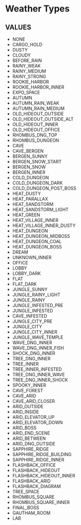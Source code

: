 # Weather Types

## VALUES

- NONE
- CARGO_HOLD
- DUSTY
- CLOUDY
- BEFORE_RAIN
- RAINY_WEAK
- RAINY_MEDIUM
- RAINY_STRONG
- ROOKIE_HARBOR
- ROOKIE_HARBOR_INNER
- EXPO_SPACE
- AUTUMN
- AUTUMN_RAIN_WEAK
- AUTUMN_RAIN_MEDIUM
- OLD_HIDEOUT_OUTSIDE
- OLD_HIDEOUT_OUTSIDE_ALT
- OLD_HIDEOUT_INNER
- OLD_HIDEOUT_OFFICE
- RHOMBUS_DNG_TOP
- RHOMBUS_DUNGEON
- CAVE
- CAVE_BERGEN
- BERGEN_SUNNY
- BERGEN_SNOW_START
- BERGEN_SNOW
- BERGEN_INNER
- COLD_DUNGEON
- COLD_DUNGEON_DARK
- COLD_DUNGEON_POST_BOSS
- HEAT_DUSTY
- HEAT_PARALLAX
- HEAT_SANDSTORM
- HEAT_SANDSTORM_LIGHT
- HEAT_GREEN
- HEAT_VILLAGE_INNER
- HEAT_VILLAGE_INNER_DUSTY
- HEAT_DUNGEON
- HEAT_DUNGEON_MIDBOSS
- HEAT_DUNGEON_COAL
- HEAT_DUNGEON_BOSS
- DREAM
- UNKNOWN_INNER
- OFFICE
- LOBBY
- LOBBY_DARK
- FLAT
- FLAT_DARK
- JUNGLE_SUNNY
- JUNGLE_RAINY_LIGHT
- JUNGLE_RAINY
- JUNGLE_INFESTED_PRE
- JUNGLE_INFESTED
- CAVE_INFESTED
- JUNGLE_CITY_PRE
- JUNGLE_CITY
- JUNGLE_CITY_INNER
- JUNGLE_WAVE_TEMPLE
- WAVE_DNG_INNER
- WAVE_DNG_INNER_FISH
- SHOCK_DNG_INNER
- TREE_DNG_INNER
- TREE_INNER
- TREE_INNER_INFESTED
- TREE_DNG_INNER_WAVE
- TREE_DNG_INNER_SHOCK
- SPOOKY_INNER
- CAVE_FOREST
- CAVE_ARID
- CAVE_ARID_CLOSER
- ARID_OUTSIDE
- ARID_INSIDE
- ARID_ELEVATOR_UP
- ARID_ELEVATOR_DOWN
- ARID_BOSS
- ARID_END_SCENE
- ARID_BETWEEN
- ARID_DNG_OUTSIDE
- SAPPHIRE_RIDGE
- SAPPHIRE_RIDGE_BUILDING
- SAPPHIRE_RIDGE_INNER
- FLASHBACK_OFFICE
- FLASHBACK_HIDEOUT
- FLASHBACK_HIDEOUT_INNER
- FLASHBACK_ARID
- FLASHBACK_DIAGRAM
- TREE_SPACE
- RHOMBUS_SQUARE
- RHOMBUS_SQUARE_INNER
- FINAL_BOSS
- GAUTHAM_ROOM
- LAB